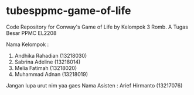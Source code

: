 # tubesppmc-game-of-life
Code Repository for Conway's Game of Life by Kelompok 3 Romb. A Tugas Besar PPMC EL2208

Nama Kelompok :
1. Andhika Rahadian (13218030)
2. Sabrina Adeline (13218014)
3. Melia Fatimah (13218020)
4. Muhammad Adnan (13218019)

Jangan lupa urut nim yaa gaes
Nama Asisten : Arief Hirmanto (13217076)
